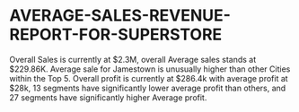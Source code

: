 # AVERAGE-SALES-REVENUE-REPORT-FOR-SUPERSTORE
Overall Sales is currently at $2.3M, overall Average sales stands at $229.86K. Average sale for Jamestown is unusually higher than other Cities within the Top 5. Overall profit is currently at $286.4k with average profit at $28k, 13 segments have significantly lower average profit than others, and 27 segments have significantly higher Average profit.
